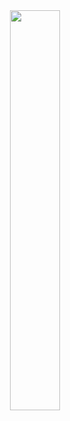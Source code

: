 <div align="center" style="display: flex; justify-content: center; align-items: center; height: 100vh;">
  <img src="https://github.com/user-attachments/assets/28510a37-f2a4-49f9-91fd-cdadf1b2aabd" width="40%">
</div>

At TRIBES, every project is a collaborative effort, driven by passion and innovation. Join us in creating technology that makes a difference. Publish a dream, venture an idea, create a product, share the success.

🔥 Forge Ideas, Share Success 🔥

<div align="center">
  <sub> <a href="https://phirox.deta.page/" target="_blank">TRIBES</a><br>
  <sub> <a href="https://www.linkedin.com/in/santiago-cosentino-2923ab156/" target="_blank">Santiago Cosentino</a><br>
  <small> First Edition: June, 2024</small>  
  </sub>
</div>

<!--
**sacosent/sacosent** is a ✨ _special_ ✨ repository because its `README.md` (this file) appears on your GitHub profile.

Here are some ideas to get you started:

- 🔭 I’m currently working on ...
- 🌱 I’m currently learning ...
- 👯 I’m looking to collaborate on ...
- 🤔 I’m looking for help with ...
- 💬 Ask me about ...
- 📫 How to reach me: ...
- 😄 Pronouns: ...
- ⚡ Fun fact: ...
-->
